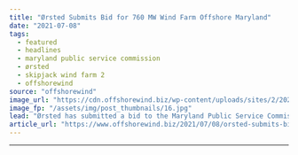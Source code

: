 ```yaml
---
title: "Ørsted Submits Bid for 760 MW Wind Farm Offshore Maryland"
date: "2021-07-08"
tags: 
  - featured
  - headlines
  - maryland public service commission
  - ørsted
  - skipjack wind farm 2
  - offshorewind
source: "offshorewind"
image_url: "https://cdn.offshorewind.biz/wp-content/uploads/sites/2/2021/03/30095502/%C3%98rsted-and-NOAA-Ink-Offshore-Wind-Data-Sharing-Agreement.jpg"
image_fp: "/assets/img/post_thumbnails/16.jpg"
lead: "Ørsted has submitted a bid to the Maryland Public Service Commission (PSC) to build"
article_url: "https://www.offshorewind.biz/2021/07/08/orsted-submits-bid-for-760-mw-wind-farm-offshore-maryland/"
---
```


---
